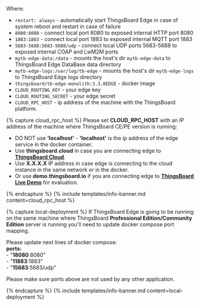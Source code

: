 Where:    
- `restart: always` - automatically start ThingsBoard Edge in case of system reboot and restart in case of failure
- `8080:8080` - connect local port 8080 to exposed internal HTTP port 8080
- `1883:1883` - connect local port 1883 to exposed internal MQTT port 1883  
- `5683-5688:5683-5688/udp` - connect local UDP ports 5683-5688 to exposed internal COAP and LwM2M ports   
- `mytb-edge-data:/data` - mounts the host's dir `mytb-edge-data` to ThingsBoard Edge DataBase data directory
- `mytb-edge-logs:/var/log/tb-edge` - mounts the host's dir `mytb-edge-logs` to ThingsBoard Edge logs directory
- `thingsboard/tb-edge-monolith:3.3.0EDGE` - docker image
- `CLOUD_ROUTING_KEY` - your edge key
- `CLOUD_ROUTING_SECRET` - your edge secret
- `CLOUD_RPC_HOST` - ip address of the machine with the ThingsBoard platform. 

{% capture cloud_rpc_host %}
Please set **CLOUD_RPC_HOST** with an IP address of the machine where ThingsBoard CE/PE version is running:
* DO NOT use **'localhost'** - **'localhost'** is the ip address of the edge service in the docker container.
* Use **thingsboard.cloud** in case you are connecting edge to [**ThingsBoard Cloud**](https://thingsboard.cloud/signup). 
* Use **X.X.X.X** IP address in case edge is connecting to the cloud instance in the same network or in the docker.
* Or use **demo.thingsboard.io** if you are connecting edge to [**ThingsBoard Live Demo**](https://demo.thingsboard.io/signup) for evaluation.

{% endcapture %}
{% include templates/info-banner.md content=cloud_rpc_host %}

{% capture local-deployment %}
If ThingsBoard Edge is going to be running on the same machine where ThingsBoard **Professional Edition/Community Edition** server is running you'll need to update docker compose port mapping.
 
Please update next lines of docker compose:
<br>**ports:**
<br> - "**18080**:8080"
<br> - "**11883**:1883"
<br> - "**15683**:5683/udp" 

Please make sure ports above are not used by any other application.

{% endcapture %}
{% include templates/info-banner.md content=local-deployment %}

